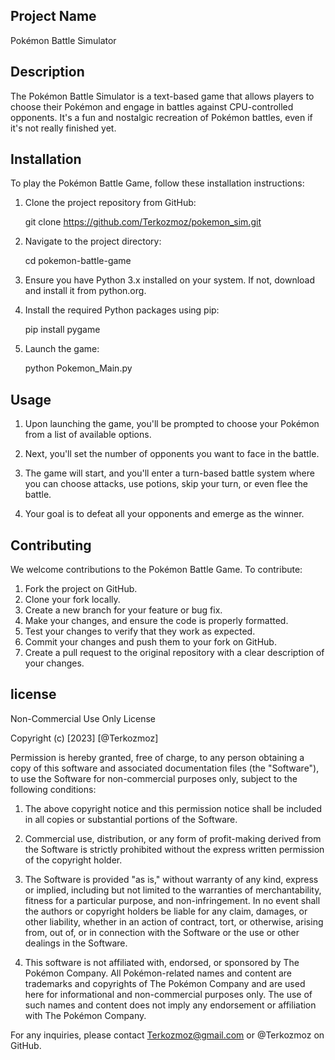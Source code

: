 ## Project Name

Pokémon Battle Simulator

## Description

The Pokémon Battle Simulator is a text-based game that allows players to choose their Pokémon and engage in battles against CPU-controlled opponents. It's a fun and nostalgic recreation of Pokémon battles, even if it's not really finished yet.

## Installation

To play the Pokémon Battle Game, follow these installation instructions:

1. Clone the project repository from GitHub:

    git clone https://github.com/Terkozmoz/pokemon_sim.git

2. Navigate to the project directory:

    cd pokemon-battle-game

3. Ensure you have Python 3.x installed on your system. If not, download and install it from python.org.

4. Install the required Python packages using pip:

    pip install pygame

5. Launch the game:

    python Pokemon_Main.py

## Usage

1. Upon launching the game, you'll be prompted to choose your Pokémon from a list of available options.

2. Next, you'll set the number of opponents you want to face in the battle.

3. The game will start, and you'll enter a turn-based battle system where you can choose attacks, use potions, skip your turn, or even flee the battle.

4. Your goal is to defeat all your opponents and emerge as the winner.

## Contributing

We welcome contributions to the Pokémon Battle Game. To contribute:

1. Fork the project on GitHub.
2. Clone your fork locally.
3. Create a new branch for your feature or bug fix.
4. Make your changes, and ensure the code is properly formatted.
5. Test your changes to verify that they work as expected.
6. Commit your changes and push them to your fork on GitHub.
7. Create a pull request to the original repository with a clear description of your changes.

## license

Non-Commercial Use Only License

Copyright (c) [2023] [@Terkozmoz]

Permission is hereby granted, free of charge, to any person obtaining a copy of this software and associated documentation files (the "Software"), to use the Software for non-commercial purposes only, subject to the following conditions:

1. The above copyright notice and this permission notice shall be included in all copies or substantial portions of the Software.

2. Commercial use, distribution, or any form of profit-making derived from the Software is strictly prohibited without the express written permission of the copyright holder.

3. The Software is provided "as is," without warranty of any kind, express or implied, including but not limited to the warranties of merchantability, fitness for a particular purpose, and non-infringement. In no event shall the authors or copyright holders be liable for any claim, damages, or other liability, whether in an action of contract, tort, or otherwise, arising from, out of, or in connection with the Software or the use or other dealings in the Software.

4. This software is not affiliated with, endorsed, or sponsored by The Pokémon Company. All Pokémon-related names and content are trademarks and copyrights of The Pokémon Company and are used here for informational and non-commercial purposes only. The use of such names and content does not imply any endorsement or affiliation with The Pokémon Company.

For any inquiries, please contact Terkozmoz@gmail.com or @Terkozmoz on GitHub.